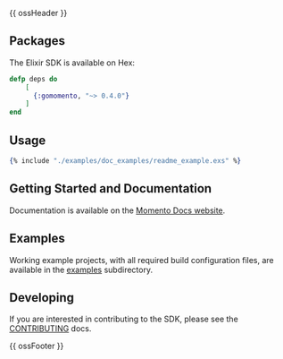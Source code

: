 {{ ossHeader }}

## Packages

The Elixir SDK is available on Hex:

```elixir
defp deps do
    [
      {:gomomento, "~> 0.4.0"}
    ]
end
```

## Usage

```elixir
{% include "./examples/doc_examples/readme_example.exs" %}
```

## Getting Started and Documentation

Documentation is available on the [Momento Docs website](https://docs.momentohq.com).

## Examples

Working example projects, with all required build configuration files, are available in the [examples](./examples) subdirectory.

## Developing

If you are interested in contributing to the SDK, please see the [CONTRIBUTING](./CONTRIBUTING.md) docs.

{{ ossFooter }}
